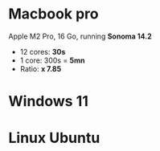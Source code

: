 # Macbook pro
Apple M2 Pro, 16 Go, running **Sonoma 14.2**

- 12 cores: **30s**
- 1 core: 300s = **5mn**
- Ratio: **x 7.85**

# Windows 11


# Linux Ubuntu

